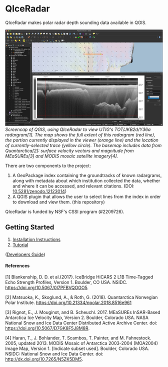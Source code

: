 # QIceRadar

QIceRadar makes polar radar depth sounding data available in QGIS.


![](./docs/figures/qgis_tot_jkb2d_y36a.png)
*Screencap of QGIS, using QIceRadar to view UTIG's TOT/JKB2d/Y36a radargram[1]. The map shows the full extent of this radargram (red line), the portion currently displayed in the viewer (orange line) and the location of currently-selected trace (yellow circle). The basemap includes data from Quantarctica[2]: surface velocity vectors and magnitude from MEaSUREs[3] and MODIS mosaic satellite imagery[4].*

There are two components to the project:
1. A GeoPackage index containing the groundtracks of known radargrams, along with metadata about which institution collected the data, whether and where it can be accessed, and relevant citations. (DOI: [10.5281/zenodo.12123014](zenodo.org/records/12123014))
2. A QGIS plugin that allows the user to select lines from the index in order to download and view them. (this repository)

QIceRadar is funded by NSF's CSSI program (#2209726).

## Getting Started

1. [Installation Instructions](docs/installation.md)
2. [Tutorial](docs/tutorial.md)

([Developers Guide](.docs/developers.md))

#### References

[1] Blankenship, D. D. et al.(2017). IceBridge HiCARS 2 L1B Time-Tagged Echo Strength Profiles, Version 1. Boulder, CO USA. NSIDC. https://doi.org/10.5067/0I7PFBVQOGO5.

[2] Matsuoka, K., Skoglund, A., & Roth, G. (2018). Quantarctica Norwegian Polar Institute. https://doi.org/10.21334/npolar.2018.8516e961

[3] Rignot, E., J. Mouginot, and B. Scheuchl. 2017. MEaSUREs InSAR-Based Antarctica Ice Velocity Map, Version 2. Boulder, Colorado USA. NASA National Snow and Ice Data Center Distributed Active Archive Center. doi: https://doi.org/10.5067/D7GK8F5J8M8R.

[4] Haran, T., J. Bohlander, T. Scambos, T. Painter, and M. Fahnestock. 2005, updated 2013. MODIS Mosaic of Antarctica 2003-2004 (MOA2004) Image Map, Version 1. [Indicate subset used]. Boulder, Colorado USA. NSIDC: National Snow and Ice Data Center. doi: http://dx.doi.org/10.7265/N5ZK5DM5.

